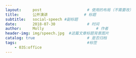 ```yaml
---
layout:     post   				    # 使用的布局（不需要改）
title:      公开演讲 				# 标题
subtitle:   social-speech #副标题
date:       2018-07-30 				# 时间
author:     Molly 						# 作者
header-img: img/speech.jpg 	#这篇文章标题背景图片
catalog: true 						# 是否归档
tags:								#标签
    - 03S:office
---
```

